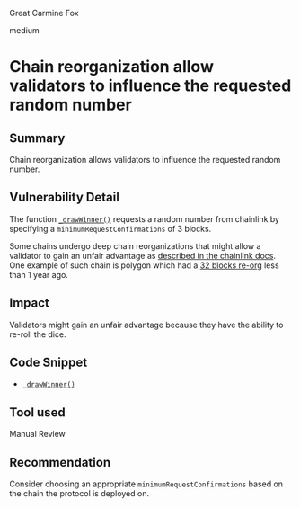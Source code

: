 Great Carmine Fox

medium

# Chain reorganization allow validators to influence the requested random number

## Summary
Chain reorganization allows validators to influence the requested random number.

## Vulnerability Detail
The function [`_drawWinner()`](https://github.com/sherlock-audit/2024-01-looksrare/blob/main/contracts-yolo/contracts/YoloV2.sol#L1004) requests a random number from chainlink by specifying a `minimumRequestConfirmations` of 3 blocks. 

Some chains undergo deep chain reorganizations that might allow a validator to gain an unfair advantage as [described in the chainlink docs](https://docs.chain.link/vrf/v2/security#choose-a-safe-block-confirmation-time-which-will-vary-between-blockchains). One example of such chain is polygon which had a [32 blocks re-org](https://polygonscan.com/block/43199239/f?hash=0xe53d0f52cc8e06f9738996330493aabe6931ab6ebf8a359c1a188bca218f470d) less than 1 year ago.

## Impact
Validators might gain an unfair advantage because they have the ability to re-roll the dice.

## Code Snippet
- [`_drawWinner()`](https://github.com/sherlock-audit/2024-01-looksrare/blob/main/contracts-yolo/contracts/YoloV2.sol#L1004)
## Tool used

Manual Review

## Recommendation

Consider choosing an appropriate `minimumRequestConfirmations` based on the chain the protocol is deployed on.